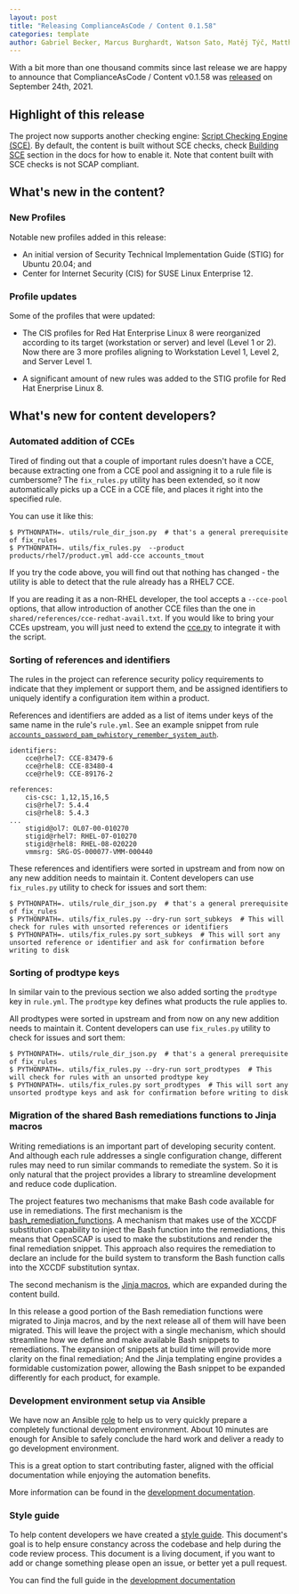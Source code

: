 ```yaml
---
layout: post
title: "Releasing ComplianceAsCode / Content 0.1.58"
categories: template
author: Gabriel Becker, Marcus Burghardt, Watson Sato, Matěj Týč, Matthew Burket
---
```


With a bit more than one thousand commits since last release we are happy to announce that ComplianceAsCode / Content v0.1.58 was [released](https://github.com/ComplianceAsCode/content/releases/tag/v0.1.58) on September 24th, 2021.

## Highlight of this release

The project now supports another checking engine: [Script Checking Engine (SCE)](https://www.open-scap.org/features/other-standards/sce/).
By default, the content is built without SCE checks, check [Building SCE](https://complianceascode.readthedocs.io/en/latest/manual/developer/02_building_complianceascode.html#building-sce-non-compliant-content) section in the docs for how to enable it.
Note that content built with SCE checks is not SCAP compliant.

## What's new in the content?

### New Profiles

Notable new profiles added in this release:
- An initial version of Security Technical Implementation Guide (STIG) for Ubuntu 20.04; and
- Center for Internet Security (CIS) for SUSE Linux Enterprise 12.

### Profile updates

Some of the profiles that were updated:

- The CIS profiles for Red Hat Enterprise Linux 8 were reorganized according to its target (workstation or server) and level (Level 1 or 2).
  Now there are 3 more profiles aligning to Workstation Level 1, Level 2, and Server Level 1.

- A significant amount of new rules was added to the STIG profile for Red Hat Enerprise Linux 8.

## What's new for content developers?

### Automated addition of CCEs

Tired of finding out that a couple of important rules doesn't have a CCE, because extracting one from a CCE pool and assigning it to a rule file is cumbersome?
The `fix_rules.py` utility has been extended, so it now automatically picks up a CCE in a CCE file, and places it right into the specified rule.

You can use it like this:

```
$ PYTHONPATH=. utils/rule_dir_json.py  # that's a general prerequisite of fix_rules
$ PYTHONPATH=. utils/fix_rules.py  --product products/rhel7/product.yml add-cce accounts_tmout 
``` 

If you try the code above, you will find out that nothing has changed - the utility is able to detect that the rule already has a RHEL7 CCE.

If you are reading it as a non-RHEL developer, the tool accepts a `--cce-pool` options, that allow introduction of another CCE files than the one in `shared/references/cce-redhat-avail.txt`.
If you would like to bring your CCEs upstream, you will just need to extend the [cce.py](https://github.com/ComplianceAsCode/content/blob/master/ssg/cce.py) to integrate it with the script.


### Sorting of references and identifiers

The rules in the project can reference security policy requirements to indicate that they implement or support them, and be assigned identifiers to uniquely identify a configuration item within a product.

References and identifiers are added as a list of items under keys of the same name in the rule's `rule.yml`.
See an example snippet from rule [`accounts_password_pam_pwhistory_remember_system_auth`](https://github.com/ComplianceAsCode/content/blob/e033559db69f4b4217f2fdbbf39afbb44a094cab/linux_os/guide/system/accounts/accounts-pam/locking_out_password_attempts/accounts_password_pam_pwhistory_remember_system_auth/rule.yml).

```
identifiers:
    cce@rhel7: CCE-83479-6
    cce@rhel8: CCE-83480-4
    cce@rhel9: CCE-89176-2

references:
    cis-csc: 1,12,15,16,5
    cis@rhel7: 5.4.4
    cis@rhel8: 5.4.3
...
    stigid@ol7: OL07-00-010270
    stigid@rhel7: RHEL-07-010270
    stigid@rhel8: RHEL-08-020220
    vmmsrg: SRG-OS-000077-VMM-000440
```

These references and identifiers were sorted in upstream and from now on any new addition needs to maintain it.
Content developers can use `fix_rules.py` utility to check for issues and sort them:

```
$ PYTHONPATH=. utils/rule_dir_json.py  # that's a general prerequisite of fix_rules
$ PYTHONPATH=. utils/fix_rules.py --dry-run sort_subkeys  # This will check for rules with unsorted references or identifiers
$ PYTHONPATH=. utils/fix_rules.py sort_subkeys  # This will sort any unsorted reference or identifier and ask for confirmation before writing to disk
```

### Sorting of prodtype keys

In similar vain to the previous section we also added sorting the `prodtype` key in `rule.yml`. 
The `prodtype` key defines what products the rule applies to.


All prodtypes were sorted in upstream and from now on any new addition needs to maintain it.
Content developers can use `fix_rules.py` utility to check for issues and sort them:

```
$ PYTHONPATH=. utils/rule_dir_json.py  # that's a general prerequisite of fix_rules
$ PYTHONPATH=. utils/fix_rules.py --dry-run sort_prodtypes  # This will check for rules with an unsorted prodtype key 
$ PYTHONPATH=. utils/fix_rules.py sort_prodtypes  # This will sort any unsorted prodtype keys and ask for confirmation before writing to disk
```

### Migration of the shared Bash remediations functions to Jinja macros

Writing remediations is an important part of developing security content.
And although each rule addresses a single configuration change, different rules may need to run similar commands to remediate the system.
So it is only natural that the project provides a library to streamline development and reduce code duplication.

The project features two mechanisms that make Bash code available for use in remediations.
The first mechanism is the [bash_remediation_functions](https://github.com/ComplianceAsCode/content/tree/v0.1.57/shared/bash_remediation_functions).
A mechanism that makes use of the XCCDF substitution capability to inject the Bash function into the remediations, this means that OpenSCAP is used to make the substitutions and render the final remediation snippet.
This approach also requires the remediation to declare an include for the build system to transform the Bash function calls into the XCCDF substitution syntax.

The second mechanism is the [Jinja macros](https://github.com/ComplianceAsCode/content/blob/v0.1.57/shared/macros-bash.jinja), which are expanded during the content build.

In this release a good portion of the Bash remediation functions were migrated to Jinja macros, and by the next release all of them will have been migrated.
This will leave the project with a single mechanism, which should streamline how we define and make available Bash snippets to remediations.
The expansion of snippets at build time will provide more clarity on the final remediation;
And the Jinja templating engine provides a formidable customization power, allowing the Bash snippet to be expanded differently for each product, for example.

### Development environment setup via Ansible

We have now an Ansible [role](https://galaxy.ansible.com/marcusburghardt/ansible_role_openscap) to help us to very quickly prepare a completely functional development environment. About 10 minutes are enough for Ansible to safely conclude the hard work and deliver a ready to go development environment.

This is a great option to start contributing faster, aligned with the official documentation while enjoying the automation benefits.

More information can be found in the [development documentation](https://complianceascode.readthedocs.io/en/latest/manual/developer/02_building_complianceascode.html#fast-track).

### Style guide
To help content developers we have created a [style guide](https://complianceascode.readthedocs.io/en/latest/manual/developer/04_style_guide.html).
This document's goal is to help ensure constancy across the codebase and help during the code review process.
This document is a living document, if you want to add or change something please open an issue, or better yet a pull request.

You can find the full guide in the [development documentation](https://complianceascode.readthedocs.io/en/latest/manual/developer/04_style_guide.html)
